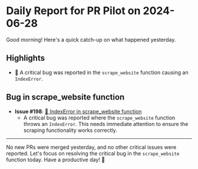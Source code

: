 # Daily Report for PR Pilot on 2024-06-28

Good morning! Here's a quick catch-up on what happened yesterday.

## Highlights
- 🐛 A critical bug was reported in the `scrape_website` function causing an `IndexError`.

## Bug in scrape_website function
- **Issue #198**: [🐛 IndexError in scrape_website function](https://github.com/PR-Pilot-AI/pr-pilot/issues/198)
  - A critical bug was reported where the `scrape_website` function throws an `IndexError`. This needs immediate attention to ensure the scraping functionality works correctly.

---

No new PRs were merged yesterday, and no other critical issues were reported. Let's focus on resolving the critical bug in the `scrape_website` function today. Have a productive day! 🚀